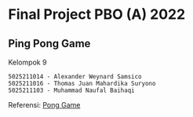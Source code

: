 # Final Project PBO (A) 2022
## Ping Pong Game
Kelompok 9
```
5025211014 - Alexander Weynard Samsico
5025211016 - Thomas Juan Mahardika Suryono
5025211103 - Muhammad Naufal Baihaqi
```

Referensi: [Pong Game](https://youtu.be/HsQSqFuSTGE)
